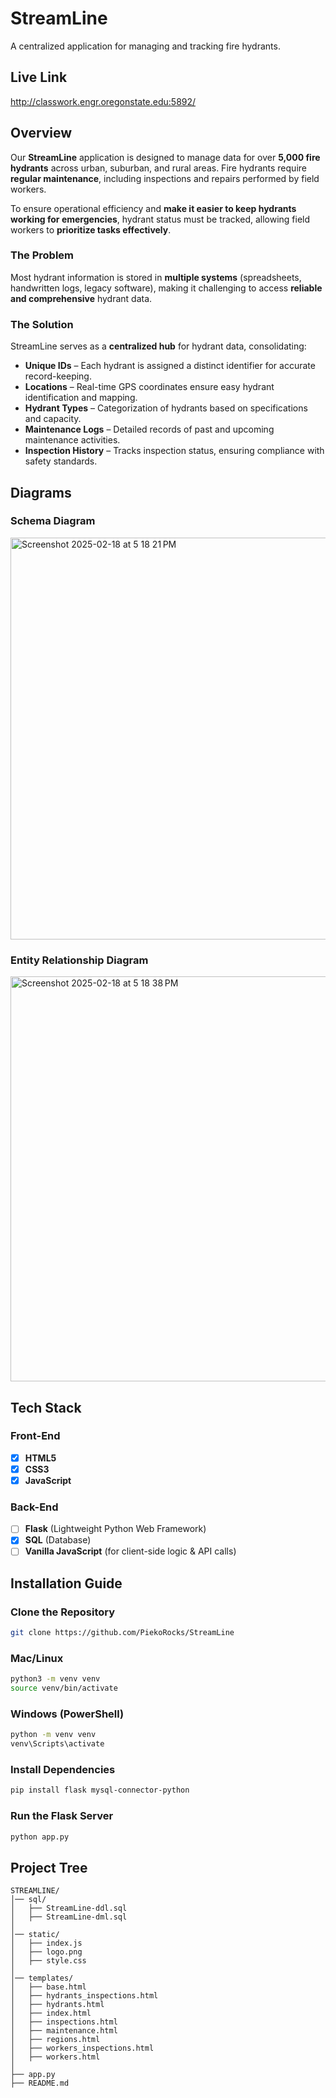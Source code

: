 # StreamLine
A centralized application for managing and tracking fire hydrants.

## Live Link
http://classwork.engr.oregonstate.edu:5892/

## Overview
Our **StreamLine** application is designed to manage data for over **5,000 fire hydrants** across urban, suburban, and rural areas. Fire hydrants require **regular maintenance**, including inspections and repairs performed by field workers. 

To ensure operational efficiency and **make it easier to keep hydrants working for emergencies**, hydrant status must be tracked, allowing field workers to **prioritize tasks effectively**.

### **The Problem**
Most hydrant information is stored in **multiple systems** (spreadsheets, handwritten logs, legacy software), making it challenging to access **reliable and comprehensive** hydrant data.

### **The Solution**
StreamLine serves as a **centralized hub** for hydrant data, consolidating:
- **Unique IDs** – Each hydrant is assigned a distinct identifier for accurate record-keeping.
- **Locations** – Real-time GPS coordinates ensure easy hydrant identification and mapping.
- **Hydrant Types** – Categorization of hydrants based on specifications and capacity.
- **Maintenance Logs** – Detailed records of past and upcoming maintenance activities.
- **Inspection History** – Tracks inspection status, ensuring compliance with safety standards.

## **Diagrams**
### **Schema Diagram**
<img width="643" alt="Screenshot 2025-02-18 at 5 18 21 PM" src="https://github.com/user-attachments/assets/39508c03-2155-48d2-b9c3-69db66a0b8f2" />

### **Entity Relationship Diagram**
<img width="648" alt="Screenshot 2025-02-18 at 5 18 38 PM" src="https://github.com/user-attachments/assets/54cb871c-f0f2-4d5a-8487-96b698af417e" />

## Tech Stack

### **Front-End**
- [x] **HTML5**
- [x] **CSS3**
- [x] **JavaScript**

### **Back-End**
- [ ] **Flask** (Lightweight Python Web Framework)
- [x] **SQL** (Database)
- [ ] **Vanilla JavaScript** (for client-side logic & API calls)

## **Installation Guide**
### **Clone the Repository**
```bash
git clone https://github.com/PiekoRocks/StreamLine
```

### **Mac/Linux**
```bash
python3 -m venv venv
source venv/bin/activate
```

### **Windows (PowerShell)**
```bash
python -m venv venv
venv\Scripts\activate
```

### **Install Dependencies**
```bash
pip install flask mysql-connector-python
```

### **Run the Flask Server**
```bash
python app.py
```

## **Project Tree**
```plaintext
STREAMLINE/
│── sql/
│   ├── StreamLine-ddl.sql
│   ├── StreamLine-dml.sql
│
│── static/
│   ├── index.js
│   ├── logo.png
│   ├── style.css
│
│── templates/
│   ├── base.html
│   ├── hydrants_inspections.html
│   ├── hydrants.html
│   ├── index.html
│   ├── inspections.html
│   ├── maintenance.html
│   ├── regions.html
│   ├── workers_inspections.html
│   ├── workers.html
│
├── app.py
├── README.md
```


